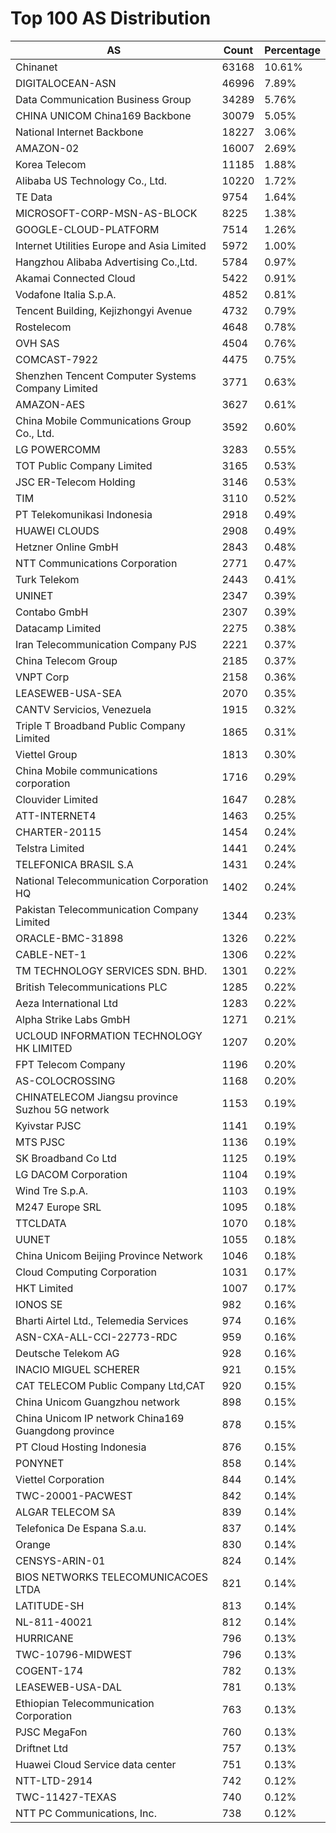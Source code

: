 # Top 100 AS Distribution
| AS | Count | Percentage |
|----|----|----|
| Chinanet | 63168 | 10.61% |
| DIGITALOCEAN-ASN | 46996 | 7.89% |
| Data Communication Business Group | 34289 | 5.76% |
| CHINA UNICOM China169 Backbone | 30079 | 5.05% |
| National Internet Backbone | 18227 | 3.06% |
| AMAZON-02 | 16007 | 2.69% |
| Korea Telecom | 11185 | 1.88% |
| Alibaba US Technology Co., Ltd. | 10220 | 1.72% |
| TE Data | 9754 | 1.64% |
| MICROSOFT-CORP-MSN-AS-BLOCK | 8225 | 1.38% |
| GOOGLE-CLOUD-PLATFORM | 7514 | 1.26% |
| Internet Utilities Europe and Asia Limited | 5972 | 1.00% |
| Hangzhou Alibaba Advertising Co.,Ltd. | 5784 | 0.97% |
| Akamai Connected Cloud | 5422 | 0.91% |
| Vodafone Italia S.p.A. | 4852 | 0.81% |
| Tencent Building, Kejizhongyi Avenue | 4732 | 0.79% |
| Rostelecom | 4648 | 0.78% |
| OVH SAS | 4504 | 0.76% |
| COMCAST-7922 | 4475 | 0.75% |
| Shenzhen Tencent Computer Systems Company Limited | 3771 | 0.63% |
| AMAZON-AES | 3627 | 0.61% |
| China Mobile Communications Group Co., Ltd. | 3592 | 0.60% |
| LG POWERCOMM | 3283 | 0.55% |
| TOT Public Company Limited | 3165 | 0.53% |
| JSC ER-Telecom Holding | 3146 | 0.53% |
| TIM | 3110 | 0.52% |
| PT Telekomunikasi Indonesia | 2918 | 0.49% |
| HUAWEI CLOUDS | 2908 | 0.49% |
| Hetzner Online GmbH | 2843 | 0.48% |
| NTT Communications Corporation | 2771 | 0.47% |
| Turk Telekom | 2443 | 0.41% |
| UNINET | 2347 | 0.39% |
| Contabo GmbH | 2307 | 0.39% |
| Datacamp Limited | 2275 | 0.38% |
| Iran Telecommunication Company PJS | 2221 | 0.37% |
| China Telecom Group | 2185 | 0.37% |
| VNPT Corp | 2158 | 0.36% |
| LEASEWEB-USA-SEA | 2070 | 0.35% |
| CANTV Servicios, Venezuela | 1915 | 0.32% |
| Triple T Broadband Public Company Limited | 1865 | 0.31% |
| Viettel Group | 1813 | 0.30% |
| China Mobile communications corporation | 1716 | 0.29% |
| Clouvider Limited | 1647 | 0.28% |
| ATT-INTERNET4 | 1463 | 0.25% |
| CHARTER-20115 | 1454 | 0.24% |
| Telstra Limited | 1441 | 0.24% |
| TELEFONICA BRASIL S.A | 1431 | 0.24% |
| National Telecommunication Corporation HQ | 1402 | 0.24% |
| Pakistan Telecommunication Company Limited | 1344 | 0.23% |
| ORACLE-BMC-31898 | 1326 | 0.22% |
| CABLE-NET-1 | 1306 | 0.22% |
| TM TECHNOLOGY SERVICES SDN. BHD. | 1301 | 0.22% |
| British Telecommunications PLC | 1285 | 0.22% |
| Aeza International Ltd | 1283 | 0.22% |
| Alpha Strike Labs GmbH | 1271 | 0.21% |
| UCLOUD INFORMATION TECHNOLOGY HK LIMITED | 1207 | 0.20% |
| FPT Telecom Company | 1196 | 0.20% |
| AS-COLOCROSSING | 1168 | 0.20% |
| CHINATELECOM Jiangsu province Suzhou 5G network | 1153 | 0.19% |
| Kyivstar PJSC | 1141 | 0.19% |
| MTS PJSC | 1136 | 0.19% |
| SK Broadband Co Ltd | 1125 | 0.19% |
| LG DACOM Corporation | 1104 | 0.19% |
| Wind Tre S.p.A. | 1103 | 0.19% |
| M247 Europe SRL | 1095 | 0.18% |
| TTCLDATA | 1070 | 0.18% |
| UUNET | 1055 | 0.18% |
| China Unicom Beijing Province Network | 1046 | 0.18% |
| Cloud Computing Corporation | 1031 | 0.17% |
| HKT Limited | 1007 | 0.17% |
| IONOS SE | 982 | 0.16% |
| Bharti Airtel Ltd., Telemedia Services | 974 | 0.16% |
| ASN-CXA-ALL-CCI-22773-RDC | 959 | 0.16% |
| Deutsche Telekom AG | 928 | 0.16% |
| INACIO MIGUEL SCHERER | 921 | 0.15% |
| CAT TELECOM Public Company Ltd,CAT | 920 | 0.15% |
| China Unicom Guangzhou network | 898 | 0.15% |
| China Unicom IP network China169 Guangdong province | 878 | 0.15% |
| PT Cloud Hosting Indonesia | 876 | 0.15% |
| PONYNET | 858 | 0.14% |
| Viettel Corporation | 844 | 0.14% |
| TWC-20001-PACWEST | 842 | 0.14% |
| ALGAR TELECOM SA | 839 | 0.14% |
| Telefonica De Espana S.a.u. | 837 | 0.14% |
| Orange | 830 | 0.14% |
| CENSYS-ARIN-01 | 824 | 0.14% |
| BIOS NETWORKS TELECOMUNICACOES LTDA | 821 | 0.14% |
| LATITUDE-SH | 813 | 0.14% |
| NL-811-40021 | 812 | 0.14% |
| HURRICANE | 796 | 0.13% |
| TWC-10796-MIDWEST | 796 | 0.13% |
| COGENT-174 | 782 | 0.13% |
| LEASEWEB-USA-DAL | 781 | 0.13% |
| Ethiopian Telecommunication Corporation | 763 | 0.13% |
| PJSC MegaFon | 760 | 0.13% |
| Driftnet Ltd | 757 | 0.13% |
| Huawei Cloud Service data center | 751 | 0.13% |
| NTT-LTD-2914 | 742 | 0.12% |
| TWC-11427-TEXAS | 740 | 0.12% |
| NTT PC Communications, Inc. | 738 | 0.12% |
